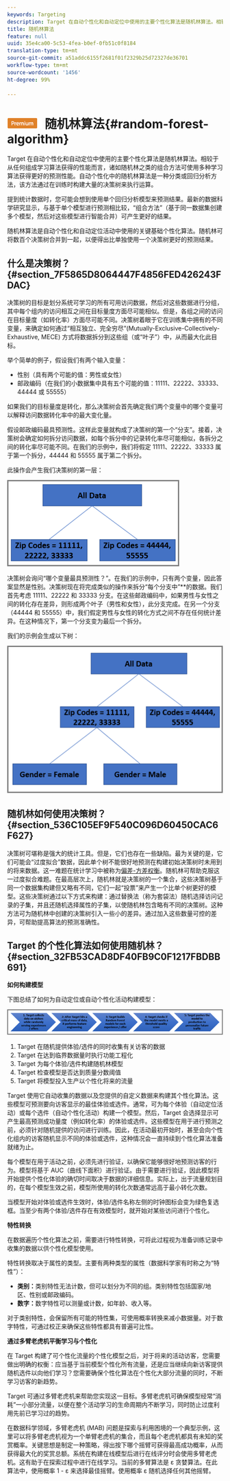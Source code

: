 ```yaml
---
keywords: Targeting
description: Target 在自动个性化和自动定位中使用的主要个性化算法是随机林算法。相较于从任何组成学习算法获得的性能而言，诸如随机林之类的组合方法可使用多种学习算法获得更好的预测性能。自动个性化中的随机林算法是一种分类或回归分析方法，该方法通过在训练时构建大量的决策树来执行运算。
title: 随机林算法
feature: null
uuid: 35e4ca00-5c53-4fea-b0ef-0fb51c0f8184
translation-type: tm+mt
source-git-commit: a51addc6155f2681f01f2329b25d72327de36701
workflow-type: tm+mt
source-wordcount: '1456'
ht-degree: 99%

---
```



# ![PREMIUM](/help/assets/premium.png) 随机林算法{#random-forest-algorithm}

Target 在自动个性化和自动定位中使用的主要个性化算法是随机林算法。相较于从任何组成学习算法获得的性能而言，诸如随机林之类的组合方法可使用多种学习算法获得更好的预测性能。自动个性化中的随机林算法是一种分类或回归分析方法，该方法通过在训练时构建大量的决策树来执行运算。

提到统计数据时，您可能会想到使用单个回归分析模型来预测结果。最新的数据科学研究显示，与基于单个模型进行预测相比较，“组合方法”（基于同一数据集创建多个模型，然后对这些模型进行智能合并）可产生更好的结果。

随机林算法是自动个性化和自动定位活动中使用的关键基础个性化算法。随机林可将数百个决策树合并到一起，以便得出比单独使用一个决策树更好的预测结果。

## 什么是决策树？{#section_7F5865D8064447F4856FED426243FDAC}

决策树的目标是划分系统可学习的所有可用访问数据，然后对这些数据进行分组，其中每个组内的访问相互之间在目标量度方面尽可能相似。但是，各组之间的访问在目标量度（如转化率）方面尽可能不同。决策树着眼于它在训练集中拥有的不同变量，来确定如何通过“相互独立、完全穷尽”(Mutually-Exclusive-Collectively-Exhaustive, MECE) 方式将数据拆分到这些组（或“叶子”）中，从而最大化此目标。

举个简单的例子，假设我们有两个输入变量：

* 性别（具有两个可能的值：男性或女性）
* 邮政编码（在我们的小数据集中具有五个可能的值：11111、22222、33333、44444 或 55555）

如果我们的目标量度是转化，那么决策树会首先确定我们两个变量中的哪个变量可以解释访问数据转化率中的最大变化量。

假设邮政编码最具预测性。这样此变量就构成了决策树的第一个“分支”。接着，决策树会确定如何拆分访问数据，如每个拆分中的记录转化率尽可能相似，各拆分之间的转化率尽可能不同。在我们的示例中，我们将假定 11111、22222、33333 属于第一个拆分，44444 和 55555 属于第二个拆分。

此操作会产生我们决策树的第一层：

![](assets/decsion_tree_1.png)

决策树会询问“哪个变量最具预测性？”。在我们的示例中，只有两个变量，因此答案显然是性别。决策树现在将完成类似的操作来拆分“每个分支中”**&#x200B;的数据。我们首先考虑 11111、22222 和 33333 分支。在这些邮政编码中，如果男性与女性之间的转化存在差异，则形成两个叶子（男性和女性），此分支完成。在另一个分支（44444 和 55555）中，我们假定男性与女性的转化方式之间不存在任何统计差异。在这种情况下，第一个分支变为最后一个拆分。

我们的示例会生成以下树：

![](assets/decsion_tree_2.png)

## 随机林如何使用决策树？ {#section_536C105EF9F540C096D60450CAC6F627}

决策树可堪称是强大的统计工具。但是，它们也存在一些缺陷。最为关键的是，它们可能会“过度拟合”数据，因此单个树不能很好地预测在构建初始决策树时未用到的将来数据。这一难题在统计学习中被称为[偏差-方差权衡](https://en.wikipedia.org/wiki/Bias%E2%80%93variance_tradeoff)。随机林可帮助克服这一过度拟合难题。在最高层次上，随机林就是决策树的一个集合，这些决策树基于同一个数据集构建但又略有不同，它们一起“投票”来产生一个比单个树更好的模型。这些决策树通过以下方式来构建：通过替换法（称为套袋法）随机选择访问记录的子集，并且还随机选择属性的子集，以使随机林包含略有不同的决策树。这种方法可为随机林中创建的决策树引入一些小的差异。通过加入这些数量可控的差异，可帮助提高算法的预测准确性。

## Target 的个性化算法如何使用随机林？ {#section_32FB53CAD8DF40FB9C0F1217FBDBB691}

**如何构建模型**

下图总结了如何为自动定位或自动个性化活动构建模型：

![](assets/random_forest_flow.png)

1. Target 在随机提供体验/选件的同时收集有关访客的数据
1. Target 在达到临界数据量时执行功能工程化
1. Target 为每个体验/选件构建随机林模型
1. Target 检查模型是否达到质量分数阈值
1. Target 将模型投入生产以个性化将来的流量

Target 使用它自动收集的数据以及您提供的自定义数据来构建其个性化算法。这些模型可预测要向访客显示的最佳体验或选件。通常，可为每个体验（自动定位活动）或每个选件（自动个性化活动）构建一个模型。然后，Target 会选择显示可产生最高预测成功量度（例如转化率）的体验或选件。这些模型在用于进行预测之前，必须针对随机提供的访问进行训练。因此，在活动最初开始时，甚至会向个性化组内的访客随机显示不同的体验或选件，这种情况会一直持续到个性化算法准备就绪为止。

每个模型在用于活动之前，必须先进行验证，以确保它能够很好地预测访客的行为。模型将基于 AUC（曲线下面积）进行验证。由于需要进行验证，因此模型将开始提供个性化体验的确切时间取决于数据的详细信息。实际上，出于流量规划目的，在每个模型生效之前，模型所使用的转化次数通常远高于最小转化次数。

当模型开始对体验或选件生效时，体验/选件名称左侧的时钟图标会变为绿色复选框。当至少有两个体验/选件存在有效模型时，就开始对某些访问进行个性化。

**特性转换**

在数据遍历个性化算法之前，需要进行特性转换，可将此过程视为准备训练记录中收集的数据以供个性化模型使用。

特性转换取决于属性的类型。主要有两种类型的属性（数据科学家有时称之为“特性”）：

* **类别：**&#x200B;类别特性无法计数，但可以划分为不同的组。类别特性包括国家/地区、性别或邮政编码。
* **数字：**&#x200B;数字特性可以测量或计数，如年龄、收入等。

对于类别特性，会保留所有可能的特性集，可使用概率转换来减小数据量。对于数字特性，可通过校正来确保这些特性都具有普遍可比性。

**通过多臂老虎机平衡学习与个性化**

在 Target 构建了可个性化流量的个性化模型之后，对于将来的活动访客，您需要做出明确的权衡：应当基于当前模型个性化所有流量，还是应当继续向新访客提供随机选件以向他们学习？您需要确保个性化算法在个性化大部分流量的同时，不断学习访客的新趋势。

Target 可通过多臂老虎机来帮助您实现这一目标。多臂老虎机可确保模型经常“消耗”一小部分流量，以便在整个活动学习的生命周期内不断学习，同时防止过度利用先前已学习过的趋势。

在数据科学领域，多臂老虎机 (MAB) 问题是探索与利用困境的一个典型示例，这里可以将多臂老虎机视为一个单臂老虎机的集合，而且每个老虎机都具有未知的奖赏概率。关键思想是制定一种策略，得出按下哪个摇臂可获得最高成功概率，从而获得最大化的奖赏总额。系统在构建在线模型后进行在线评分时会使用多臂老虎机。这有助于在探索过程中进行在线学习。当前的多臂算法是 ε 贪婪算法。在此算法中，使用概率 1 - ε 来选择最佳摇臂。使用概率 ε 随机选择任何其他摇臂。
